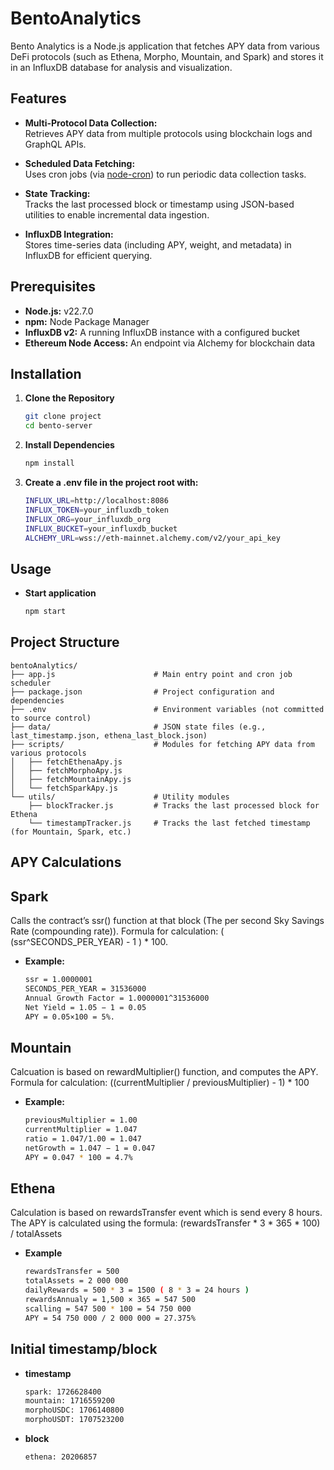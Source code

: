 # BentoAnalytics

Bento Analytics is a Node.js application that fetches APY data from various DeFi protocols (such as Ethena, Morpho, Mountain, and Spark) and stores it in an InfluxDB database for analysis and visualization.

## Features

- **Multi-Protocol Data Collection:**  
  Retrieves APY data from multiple protocols using blockchain logs and GraphQL APIs.
  
- **Scheduled Data Fetching:**  
  Uses cron jobs (via [node-cron](https://www.npmjs.com/package/node-cron)) to run periodic data collection tasks.
  
- **State Tracking:**  
  Tracks the last processed block or timestamp using JSON-based utilities to enable incremental data ingestion.
  
- **InfluxDB Integration:**  
  Stores time-series data (including APY, weight, and metadata) in InfluxDB for efficient querying.

## Prerequisites

- **Node.js:** v22.7.0 
- **npm:** Node Package Manager  
- **InfluxDB v2:** A running InfluxDB instance with a configured bucket  
- **Ethereum Node Access:** An endpoint via Alchemy for blockchain data

## Installation

1. **Clone the Repository**
   ```bash
   git clone project
   cd bento-server

2. **Install Dependencies**
   ```bash
   npm install

3. **Create a .env file in the project root with:**
   ```bash
   INFLUX_URL=http://localhost:8086
   INFLUX_TOKEN=your_influxdb_token
   INFLUX_ORG=your_influxdb_org
   INFLUX_BUCKET=your_influxdb_bucket
   ALCHEMY_URL=wss://eth-mainnet.alchemy.com/v2/your_api_key

## Usage

- **Start application**
   ```bash
   npm start

## Project Structure
    bentoAnalytics/
    ├── app.js                      # Main entry point and cron job scheduler
    ├── package.json                # Project configuration and dependencies
    ├── .env                        # Environment variables (not committed to source control)
    ├── data/                       # JSON state files (e.g., last_timestamp.json, ethena_last_block.json)
    ├── scripts/                    # Modules for fetching APY data from various protocols
    │   ├── fetchEthenaApy.js
    │   ├── fetchMorphoApy.js
    │   ├── fetchMountainApy.js
    │   └── fetchSparkApy.js
    └── utils/                      # Utility modules
        ├── blockTracker.js         # Tracks the last processed block for Ethena
        └── timestampTracker.js     # Tracks the last fetched timestamp (for Mountain, Spark, etc.)

## APY Calculations

## Spark
Calls the contract’s ssr() function at that block (The per second Sky Savings Rate (compounding rate)).
Formula for calculation: ( (ssr^SECONDS_PER_YEAR) - 1 ) * 100. 

- **Example:**
    ```bash
    ssr = 1.0000001
    SECONDS_PER_YEAR = 31536000
    Annual Growth Factor = 1.0000001^31536000
    Net Yield = 1.05 − 1 = 0.05
    APY = 0.05×100 = 5%.

## Mountain
Calcuation is based on rewardMultiplier() function, and computes the APY.
Formula for calculation: ((currentMultiplier / previousMultiplier) - 1) * 100

- **Example:**
    ```bash
    previousMultiplier = 1.00 
    currentMultiplier = 1.047
    ratio = 1.047/1.00 = 1.047
    netGrowth = 1.047 − 1 = 0.047
    APY = 0.047 * 100 = 4.7%

## Ethena
Calculation is based on rewardsTransfer event which is send every 8 hours.
The APY is calculated using the formula:
(rewardsTransfer * 3 * 365 * 100) / totalAssets

- **Example**
  ```bash
  rewardsTransfer = 500
  totalAssets = 2 000 000
  dailyRewards = 500 * 3 = 1500 ( 8 * 3 = 24 hours )
  rewardsAnnualy = 1,500 × 365 = 547 500
  scalling = 547 500 * 100 = 54 750 000
  APY = 54 750 000 / 2 000 000 = 27.375%

## Initial timestamp/block

- **timestamp**
   ```bash
   spark: 1726628400
   mountain: 1716559200
   morphoUSDC: 1706140800
   morphoUSDT: 1707523200

- **block**
   ```bash
   ethena: 20206857
